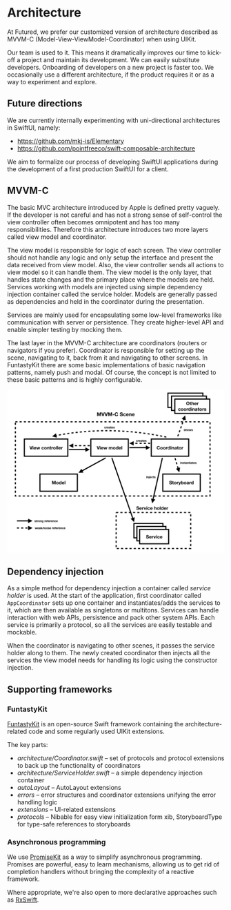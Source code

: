 # Architecture

At Futured, we prefer our customized version of architecture described as MVVM-C (Model-View-ViewModel-Coordinator)
when using UIKit.

Our team is used to it. This means it dramatically improves our time to kick-off a project and maintain its development.
We can easily substitute developers. Onboarding of developers on a new project is faster too.
We occasionally use a different architecture, if the product requires it or as a way to experiment and explore.

## Future directions

We are currently internally experimenting with uni-directional architectures in SwiftUI, namely:

- https://github.com/mkj-is/Elementary
- https://github.com/pointfreeco/swift-composable-architecture

We aim to formalize our process of developing SwiftUI applications during
the development of a first production SwiftUI for a client.

## MVVM-C

The basic MVC architecture introduced by Apple is defined pretty vaguely. If the developer is not careful
and has not a strong sense of self-control the view controller often becomes omnipotent and has too
many responsibilities. Therefore this architecture introduces two more layers called view model and coordinator.

The view model is responsible for logic of each screen. The view controller should not handle any logic and only setup
the interface and present the data received from view model. Also, the view controller sends all actions to view model
so it can handle them. The view model is the only layer, that handles state changes and the primary place where the models
are held. Services working with models are injected using simple dependency injection container called the service holder.
Models are generally passed as dependencies and held in the coordinator during the presentation.

Services are mainly used for encapsulating some low-level frameworks like communication with server or persistence.
They create higher-level API and enable simpler testing by mocking them.

The last layer in the MVVM-C architecture are coordinators (routers or navigators if you prefer).
Coordinator is responsible for setting up the scene, navigating to it, back from it and navigating to other screens.
In FuntastyKit there are some basic implementations of basic navigation patterns, namely push and modal.
Of course, the concept is not limited to these basic patterns and is highly configurable.

![MVVM-C architecture diagram](attachments/Figure.001.png)

## Dependency injection

As a simple method for dependency injection a container called *service holder* is used.
At the start of the application, first coordinator called `AppCoordinator` sets up one container and instantiates/adds
the services to it, which are then available as singletons or multitons. Services can handle interaction with web APIs,
persistence and pack other system APIs. Each service is primarily a protocol, so all the services are easily testable
and mockable.

When the coordinator is navigating to other scenes, it passes the service holder along to them. The newly created
coordinator then injects all the services the view model needs for handling its logic using the constructor injection.

## Supporting frameworks

### FuntastyKit

[FuntastyKit](https://github.com/thefuntasty/FuntastyKit) is an open-source Swift framework containing
the architecture-related code and some regularly used UIKit extensions.

The key parts:

- *architecture/Coordinator.swift* – set of protocols and protocol extensions to back up the functionality
  of coordinators
- *architecture/ServiceHolder.swift* – a simple dependency injection container
- *autoLayout* – AutoLayout extensions
- *errors* – error structures and coordinator extensions unifying the error handling logic
- *extensions* – UI-related extensions
- *protocols* – Nibable for easy view initialization form xib, StoryboardType for type-safe references to storyboards

### Asynchronous programming

We use [PromiseKit](https://github.com/mxcl/PromiseKit) as a way to simplify asynchronous programming.
Promises are powerful, easy to learn mechanisms, allowing us to get rid of completion handlers without bringing
the complexity of a reactive framework.

Where appropriate, we're also open to more declarative approaches
such as [RxSwift](https://github.com/ReactiveX/RxSwift).
